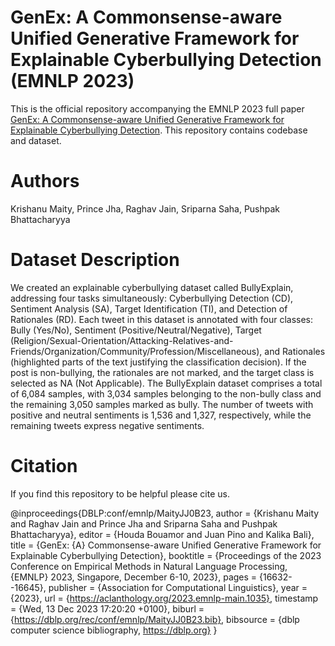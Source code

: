 # GenEx: A Commonsense-aware Unified Generative Framework for Explainable Cyberbullying Detection (EMNLP 2023)

This is the official repository accompanying the EMNLP 2023 full paper [GenEx: A Commonsense-aware Unified Generative Framework for Explainable Cyberbullying Detection](https://aclanthology.org/2023.emnlp-main.1035.pdf). This repository contains codebase and  dataset.

# Authors
Krishanu Maity, Prince Jha, Raghav Jain, Sriparna Saha, Pushpak Bhattacharyya
# Dataset Description
We created an explainable cyberbullying dataset called BullyExplain, addressing four tasks simultaneously: Cyberbullying Detection (CD), Sentiment Analysis (SA), Target Identification (TI), and Detection of Rationales (RD). Each tweet in this dataset is annotated with four classes: Bully (Yes/No), Sentiment (Positive/Neutral/Negative), Target (Religion/Sexual-Orientation/Attacking-Relatives-and-Friends/Organization/Community/Profession/Miscellaneous), and Rationales (highlighted parts of the text justifying the classification decision). If the post is non-bullying, the rationales are not marked, and the target class is selected as NA (Not Applicable). The BullyExplain dataset comprises a total of 6,084 samples, with 3,034 samples belonging to the non-bully class and the remaining 3,050 samples marked as bully. The number of tweets with positive and neutral sentiments is 1,536 and 1,327, respectively, while the remaining tweets express negative sentiments.


# Citation
If you find this repository to be helpful please cite us.


@inproceedings{DBLP:conf/emnlp/MaityJJ0B23,
  author       = {Krishanu Maity and
                  Raghav Jain and
                  Prince Jha and
                  Sriparna Saha and
                  Pushpak Bhattacharyya},
  editor       = {Houda Bouamor and
                  Juan Pino and
                  Kalika Bali},
  title        = {GenEx: {A} Commonsense-aware Unified Generative Framework for Explainable
                  Cyberbullying Detection},
  booktitle    = {Proceedings of the 2023 Conference on Empirical Methods in Natural
                  Language Processing, {EMNLP} 2023, Singapore, December 6-10, 2023},
  pages        = {16632--16645},
  publisher    = {Association for Computational Linguistics},
  year         = {2023},
  url          = {https://aclanthology.org/2023.emnlp-main.1035},
  timestamp    = {Wed, 13 Dec 2023 17:20:20 +0100},
  biburl       = {https://dblp.org/rec/conf/emnlp/MaityJJ0B23.bib},
  bibsource    = {dblp computer science bibliography, https://dblp.org}
}
